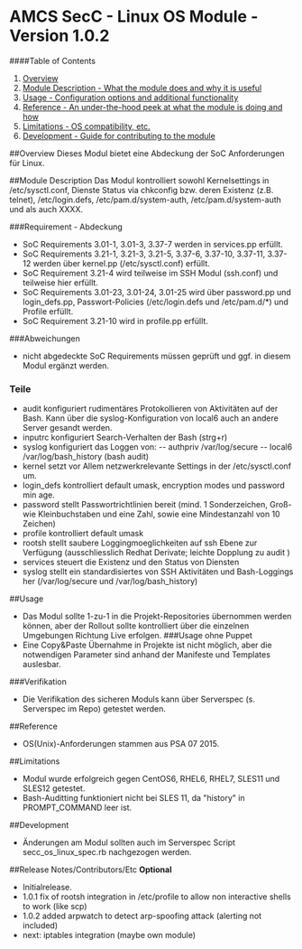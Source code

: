 # AMCS SecC - Linux OS Module - Version 1.0.2

####Table of Contents

1. [Overview](#overview)
2. [Module Description - What the module does and why it is useful](#module-description)
3. [Usage - Configuration options and additional functionality](#usage)
4. [Reference - An under-the-hood peek at what the module is doing and how](#reference)
5. [Limitations - OS compatibility, etc.](#limitations)
6. [Development - Guide for contributing to the module](#development)

##Overview
Dieses Modul bietet eine Abdeckung der SoC Anforderungen für Linux.

##Module Description
Das Modul kontrolliert sowohl Kernelsettings in /etc/sysctl.conf, Dienste Status via chkconfig bzw. deren Existenz (z.B. telnet), /etc/login.defs, /etc/pam.d/system-auth, /etc/pam.d/system-auth und  als auch XXXX.

###Requirement - Abdeckung
- SoC Requirements 3.01-1, 3.01-3, 3.37-7 werden in services.pp erfüllt.
- SoC Requirements 3.21-1, 3.21-3, 3.21-5, 3.37-6, 3.37-10, 3.37-11, 3.37-12 werden über kernel.pp (/etc/sysctl.conf) erfüllt.
- SoC Requirement 3.21-4 wird teilweise im SSH Modul (ssh.conf) und teilweise hier erfüllt.
- SoC Requirements 3.01-23, 3.01-24, 3.01-25 wird über password.pp und login_defs.pp, Passwort-Policies (/etc/login.defs und /etc/pam.d/*) und Profile erfüllt.
- SoC Requirement 3.21-10 wird in profile.pp erfüllt.

###Abweichungen
- nicht abgedeckte SoC Requirements müssen geprüft und ggf. in diesem Modul ergänzt werden.

### Teile
- audit konfiguriert rudimentäres Protokollieren von Aktivitäten auf der Bash. Kann über die syslog-Konfiguration von local6 auch an andere Server gesandt werden.
- inputrc konfiguriert Search-Verhalten der Bash (strg+r)
- syslog konfiguriert das Loggen von:
-- authpriv /var/log/secure
-- local6 /var/log/bash_history (bash audit)
- kernel setzt vor Allem netzwerkrelevante Settings in der /etc/sysctl.conf um.
- login_defs kontrolliert default umask, encryption modes und password min age.
- password stellt Passwortrichtlinien bereit (mind. 1 Sonderzeichen, Groß- wie Kleinbuchstaben und eine Zahl, sowie eine Mindestanzahl von 10 Zeichen)
- profile kontrolliert default umask
- rootsh stellt saubere Loggingmoeglichkeiten auf ssh Ebene zur Verfügung (ausschliesslich Redhat Derivate; leichte Dopplung zu audit )
- services steuert die Existenz und den Status von Diensten
- syslog stellt ein standardisiertes von SSH Aktivitäten und Bash-Loggings her (/var/log/secure und /var/log/bash_history)

##Usage
- Das Modul sollte 1-zu-1 in die Projekt-Repositories übernommen werden können, aber der Rollout sollte kontrolliert über die einzelnen Umgebungen Richtung Live erfolgen.
###Usage ohne Puppet
- Eine Copy&Paste Übernahme in Projekte ist nicht möglich, aber die notwendigen Parameter sind anhand der Manifeste und Templates auslesbar.

###Verifikation
- Die Verifikation des sicheren Moduls kann über Serverspec (s. Serverspec im Repo) getestet werden.

##Reference
- OS(Unix)-Anforderungen stammen aus PSA 07 2015.

##Limitations
- Modul wurde erfolgreich gegen CentOS6, RHEL6, RHEL7, SLES11 und SLES12 getestet.
- Bash-Auditting funktioniert nicht bei SLES 11, da "history" in PROMPT_COMMAND leer ist.

##Development
- Änderungen am Modul sollten auch im Serverspec Script secc_os_linux_spec.rb nachgezogen werden.

##Release Notes/Contributors/Etc **Optional**
- Initialrelease.
- 1.0.1 fix of rootsh integration in /etc/profile to allow non interactive shells to work (like scp)
- 1.0.2 added arpwatch to detect arp-spoofing attack (alerting not included)
- next: iptables integration (maybe own module)
